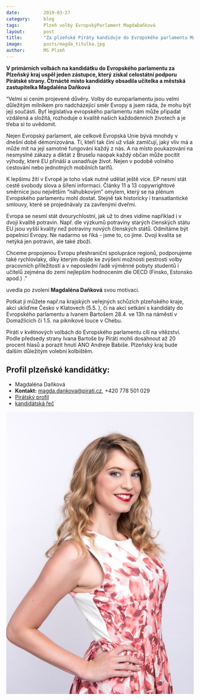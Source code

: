 ```yaml
---
date:         2019-03-27
category:     blog
tags:         Plzeň volby EvropskýParlament MagdaDaňková 
layout:       post
title:        "Za plzeňské Piráty kandiduje do Evropského parlamentu Magdaléna Daňková" 
image:        posts/magda_titulka.jpg
author:       MS Plzeň
---
```

**V primárních volbách na kandidátku do Evropského parlamentu za Plzeňský kraj uspěl jeden zástupce, který získal celostátní podporu Pirátské strany. Čtrnácté místo kandidátky obsadila učitelka a městská zastupitelka Magdaléna Daňková**

  

“Velmi si cením projevené důvěry. Volby do europarlamentu jsou velmi důležitým milníkem pro nadcházející směr Evropy a jsem ráda, že mohu být její součásti. Byť legislativa evropského parlamentu nám může připadat vzdálená a složitá, rozhoduje o kvalitě našich každodenních životech a je třeba si to uvědomit.

Nejen Evropský parlament, ale celkově Evropská Unie bývá mnohdy v dnešní době démonizována. Ti, kteří tak činí už však zamlčují, jaký vliv má a může mít na její samotné fungování každý z nás. A na místo poukazování na nesmyslné zákazy a diktát z Bruselu naopak každý občan může pocítit výhody, které EU přináší a usnadňuje život. Nejen v podobě volného cestování nebo jednotných mobilních tarifů.

K lepšímu žití v Evropě je toho však nutné udělat ještě více.
EP nesmí stát cestě svobody slova a šíření informací. Články 11 a 13 copywrightové směrnice jsou největším “náhubkovým” omylem, který se na plénum Evropského parlamentu mohl dostat. Stejně tak historicky i transatlantické smlouvy, které se projednávaly za zavřenými dveřmi.

Evropa se nesmí stát dvourychlostní, jak už to dnes vidíme například i v dvojí kvalitě potravin. Např. dle výzkumů potraviny starých členských státu EU jsou vyšší kvality než potraviny nových členských států. Odmítáme být popelnicí Evropy. Ne nadarmo se říká - jsme to, co jíme. Dvojí kvalita se netýká jen potravin, ale také zboží.

Chceme propojenou Evropu přeshraniční spolupráce regionů, podporujeme také rychlovlaky, díky kterým dojde ke zvýšení možnosti pestrosti volby pracovních příležitostí a v neposlední řadě výměnné pobyty studentů i učitelů zejména do zemí nejlepším hodnocením dle OECD (Finsko, Estonsko apod.) .”

uvedla po zvolení **Magdaléna Daňková** svou motivaci.

Potkat ji můžete např.na krajských veřejných schůzích plzeňského kraje, akci ukliďme Česko v Klatovech (5.5. ), či na akci setkání s kandidáty do Evropského parlamentu a Ivanem Bartošem 28.4. ve 13h na náměstí v Domažlicích či 1.5. na piknikové louce v Chebu.

Piráti v květnových volbách do Evropského parlamentu cílí na vítězství. Podle předsedy strany Ivana Bartoše by Piráti mohli dosáhnout až 20 procent hlasů a porazit hnutí ANO Andreje Babiše. Plzeňský kraj bude dalším důležitým volební kolbištěm.

## Profil plzeňské kandidátky:

 -   Magdaléna Daňková 
 - **Kontakt:** [magda.dankova@pirati.cz](mailto:magda.dankova@pirati.cz), +420 778 501 029
 - [Pirátský profil](https://wiki.pirati.cz/lide/magda_dankova)
 -  [kandidátská řeč](https://forum.pirati.cz/viewtopic.php?f=350&t=45368#p598074)
 
 ![](/assets/img/posts/magda_EP.jpg)
